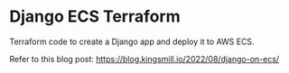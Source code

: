 # Django ECS Terraform

Terraform code to create a Django app and deploy it to AWS ECS.

Refer to this blog post: https://blog.kingsmill.io/2022/08/django-on-ecs/
